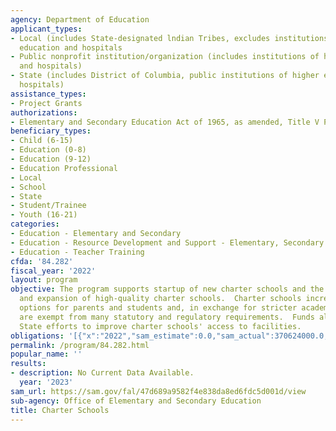 ```yaml
---
agency: Department of Education
applicant_types:
- Local (includes State-designated lndian Tribes, excludes institutions of higher
  education and hospitals
- Public nonprofit institution/organization (includes institutions of higher education
  and hospitals)
- State (includes District of Columbia, public institutions of higher education and
  hospitals)
assistance_types:
- Project Grants
authorizations:
- Elementary and Secondary Education Act of 1965, as amended, Title V Part C.
beneficiary_types:
- Child (6-15)
- Education (0-8)
- Education (9-12)
- Education Professional
- Local
- School
- State
- Student/Trainee
- Youth (16-21)
categories:
- Education - Elementary and Secondary
- Education - Resource Development and Support - Elementary, Secondary Education
- Education - Teacher Training
cfda: '84.282'
fiscal_year: '2022'
layout: program
objective: The program supports startup of new charter schools and the replication
  and expansion of high-quality charter schools.  Charter schools increase educational
  options for parents and students and, in exchange for stricter academic accountability,
  are exempt from many statutory and regulatory requirements.  Funds also support
  State efforts to improve charter schools' access to facilities.
obligations: '[{"x":"2022","sam_estimate":0.0,"sam_actual":370624000.0,"usa_spending_actual":276633729.37},{"x":"2023","sam_estimate":355000000.0,"sam_actual":0.0,"usa_spending_actual":50724075.2},{"x":"2024","sam_estimate":344000000.0,"sam_actual":0.0,"usa_spending_actual":0.0}]'
permalink: /program/84.282.html
popular_name: ''
results:
- description: No Current Data Available.
  year: '2023'
sam_url: https://sam.gov/fal/47d689a9582f4e838da8ed6fdc5d001d/view
sub-agency: Office of Elementary and Secondary Education
title: Charter Schools
---
```

